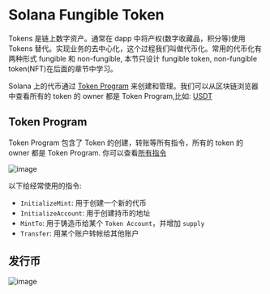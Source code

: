 # Solana Fungible Token

Tokens 是链上数字资产。通常在 dapp 中将产权(数字收藏品，积分等)使用 Tokens 替代。实现业务的去中心化，这个过程我们叫做代币化。常用的代币化有两种形式 fungible 和 non-fungible, 本节只设计 fungible token, non-fungible token(NFT)在后面的章节中学习。

Solana 上的代币通过 [Token Program](https://github.com/solana-labs/solana-program-library/blob/b1c44c171bc95e6ee74af12365cb9cbab68be76c/token/program/src/instruction.rs) 来创建和管理。我们可以从区块链浏览器中查看所有的 token 的 owner 都是 Token Program,比如: [USDT](https://solscan.io/token/Es9vMFrzaCERmJfrF4H2FYD4KCoNkY11McCe8BenwNYB)

## Token Program

Token Program 包含了 Token 的创建，转账等所有指令，所有的 token 的 owner 都是 Token Program. 你可以查看[所有指令](https://github.com/solana-labs/solana-program-library/blob/b1c44c171bc95e6ee74af12365cb9cbab68be76c/token/program/src/instruction.rs)

![image](/token-program.svg)

以下给经常使用的指令:

- `InitializeMint`: 用于创建一个新的代币
- `InitializeAccount`: 用于创建持币的地址
- `MintTo`: 用于铸造币给某个 `Token Account`，并增加 `supply`
- `Transfer`: 用某个账户转帐给其他账户

## 发行币

![image](/mint-account.svg)
